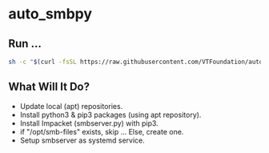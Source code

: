 # auto_smbpy

## Run ...

```sh
sh -c "$(curl -fsSL https://raw.githubusercontent.com/VTFoundation/auto_smbpy/main/setup-smb-service.sh)"
```

## What Will It Do?
- Update local (apt) repositories.
- Install python3 & pip3 packages (using apt repository).
- Install Impacket (smbserver.py) with pip3.
- if "/opt/smb-files" exists, skip ... Else, create one.
- Setup smbserver as systemd service.
